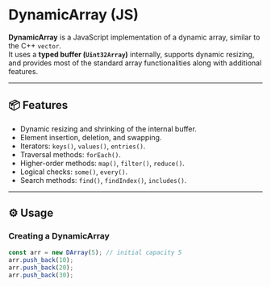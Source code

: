 # DynamicArray (JS)

**DynamicArray** is a JavaScript implementation of a dynamic array, similar to the C++ `vector`.  
It uses a **typed buffer (`Uint32Array`)** internally, supports dynamic resizing, and provides most of the standard array functionalities along with additional features.

---

## 📦 Features

- Dynamic resizing and shrinking of the internal buffer.
- Element insertion, deletion, and swapping.
- Iterators: `keys()`, `values()`, `entries()`.
- Traversal methods: `forEach()`.
- Higher-order methods: `map()`, `filter()`, `reduce()`.
- Logical checks: `some()`, `every()`.
- Search methods: `find()`, `findIndex()`, `includes()`.

---

## ⚙️ Usage

### Creating a DynamicArray

```js
const arr = new DArray(5); // initial capacity 5
arr.push_back(10);
arr.push_back(20);
arr.push_back(30);

